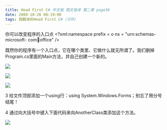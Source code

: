 ```yaml
---
title: Head First C# 中文版 图文皆译 第二章 page56
date: 2008-10-26 00:19:00
tags: 我翻译的Head First C#（习作）
---
```

你可以改变程序的入口点  <?xml:namespace prefix = o ns = "urn:schemas-microsoft-
com:office:office" />

既然你的程序有一个入口点，它在哪个类里、它做什么就无所谓了。我们删掉Program.cs里面的Main方法，并自己创建一个新的。

![](https://p-blog.csdn.net/images/p_blog_csdn_net/cuipengfei1/EntryImages/20081026/%E6%88%AA%E5%9B%BE09.jpg)

![](https://p-blog.csdn.net/images/p_blog_csdn_net/cuipengfei1/EntryImages/20081026/%E6%88%AA%E5%9B%BE10.jpg)

![](https://p-blog.csdn.net/images/p_blog_csdn_net/cuipengfei1/EntryImages/20081026/%E6%88%AA%E5%9B%BE11.jpg)

3  给文件顶部添加一个using行：using System.Windows.Forms；别忘了用分号结尾！

4  通过向大括号中键入下面代码来向AnotherClass类添加这个方法。

![](https://p-blog.csdn.net/images/p_blog_csdn_net/cuipengfei1/EntryImages/20081026/%E6%88%AA%E5%9B%BE12.jpg)



